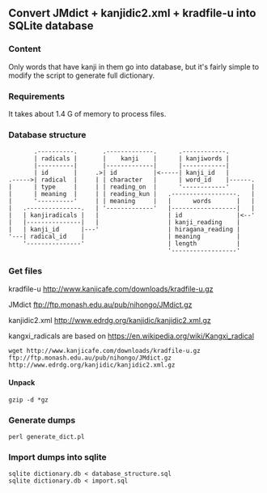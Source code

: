## Convert JMdict + kanjidic2.xml + kradfile-u into SQLite database

### Content

Only words that have kanji in them go into database, but it's fairly simple to modify the script to generate full dictionary.

### Requirements

It takes about 1.4 G of memory to process files.

### Database structure

           .----------.       .-------------.      .------------.
           | radicals |       |    kanji    |      | kanjiwords |
           |----------|       |-------------|      |------------|
           | id       |     .>| id          |<-----| kanji_id   |
    .----->| radical  |     | | character   |      | word_id    |------.
    |      | type     |     | | reading_on  |      '------------'      |
    |      | meaning  |     | | reading_kun |   .------------------.   |
    |      '----------'     | | meaning     |   |      words       |   |
    |   .---------------.   | '-------------'   |------------------|   |
    |   | kanjiradicals |   |                   | id               |<--'
    |   |---------------|   |                   | kanji_reading    |
    |   | kanji_id      |---'                   | hiragana_reading |
    '---| radical_id    |                       | meaning          |
        '---------------'                       | length           |
                                                '------------------'

### Get files

kradfile-u http://www.kanjicafe.com/downloads/kradfile-u.gz

JMdict ftp://ftp.monash.edu.au/pub/nihongo/JMdict.gz

kanjidic2.xml http://www.edrdg.org/kanjidic/kanjidic2.xml.gz

kangxi_radicals are based on https://en.wikipedia.org/wiki/Kangxi_radical

```
wget http://www.kanjicafe.com/downloads/kradfile-u.gz ftp://ftp.monash.edu.au/pub/nihongo/JMdict.gz http://www.edrdg.org/kanjidic/kanjidic2.xml.gz
```

#### Unpack

`
gzip -d *gz
`

### Generate dumps

`
perl generate_dict.pl
`

### Import dumps into sqlite

```
sqlite dictionary.db < database_structure.sql
sqlite dictionary.db < import.sql 
```
